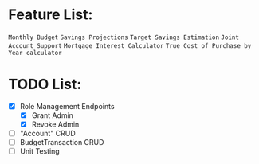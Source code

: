 # Feature List:
`Monthly Budget` `Savings Projections` `Target Savings Estimation`
`Joint Account Support` `Mortgage Interest Calculator` `True Cost of Purchase by Year calculator`

# TODO List:

- [x] Role Management Endpoints
    - [x] Grant Admin
    - [x] Revoke Admin
- [ ] "Account" CRUD
- [ ] BudgetTransaction CRUD
- [ ] Unit Testing